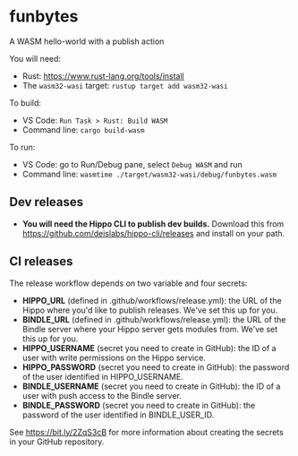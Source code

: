 # funbytes

A WASM hello-world with a publish action

You will need:
* Rust: https://www.rust-lang.org/tools/install
* The `wasm32-wasi` target: `rustup target add wasm32-wasi`

To build:
* VS Code: `Run Task > Rust: Build WASM`
* Command line: `cargo build-wasm`

To run:
* VS Code: go to Run/Debug pane, select `Debug WASM` and run
* Command line: `wasmtime ./target/wasm32-wasi/debug/funbytes.wasm`


## Dev releases

* **You will need the Hippo CLI to publish dev builds.** Download this from
  https://github.com/deislabs/hippo-cli/releases and install on your path.

## CI releases

The release workflow depends on two variable and four secrets:

* **HIPPO_URL** (defined in .github/workflows/release.yml): the
  URL of the Hippo where you'd like to
  publish releases. We've set this up for you.
* **BINDLE_URL** (defined in .github/workflows/release.yml): the
  URL of the Bindle server where your Hippo server
  gets modules from. We've set this up for you.
* **HIPPO_USERNAME** (secret you need to create in GitHub): the ID
  of a user with write permissions on the Hippo service.
* **HIPPO_PASSWORD** (secret you need to create in GitHub): the
  password of the user identified in HIPPO_USERNAME.
* **BINDLE_USERNAME** (secret you need to create in GitHub): the ID
  of a user with push access to the Bindle server.
* **BINDLE_PASSWORD** (secret you need to create in GitHub): the
  password of the user identified in BINDLE_USER_ID.

See https://bit.ly/2ZqS3cB for more information about creating the
secrets in your GitHub repository.
